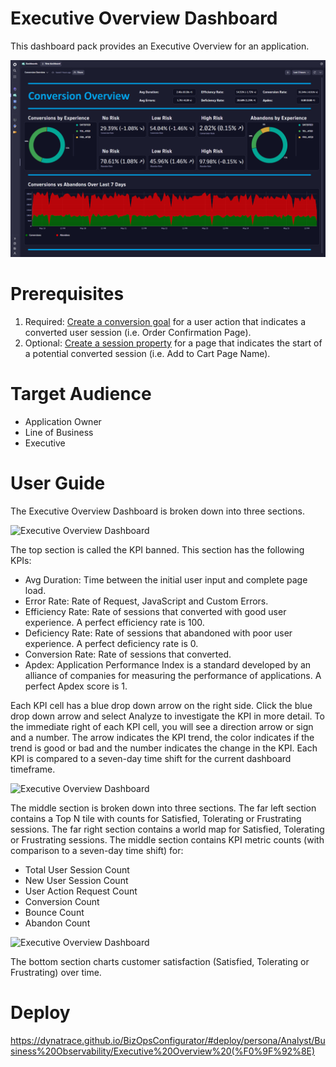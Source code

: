 # Executive Overview Dashboard
This dashboard pack provides an Executive Overview for an application.

![Conversion Overview Dashboard](ConversionOverview.png)

# Prerequisites

1. Required: [Create a conversion goal](https://www.dynatrace.com/support/help/platform-modules/digital-experience/web-applications/analyze-and-use/define-conversion-goals) for a user action that indicates a converted user session (i.e. Order Confirmation Page).
2. Optional: [Create a session property](https://www.dynatrace.com/support/help/platform-modules/digital-experience/web-applications/additional-configuration/define-user-action-and-session-properties) for a page that indicates the start of a potential converted session (i.e. Add to Cart Page Name).

# Target Audience

- Application Owner
- Line of Business
- Executive

# User Guide

The Executive Overview Dashboard is broken down into three sections.

![Executive Overview Dashboard](EO2-1.png)

The top section is called the KPI banned. This section has the following KPIs:
- Avg Duration: Time between the initial user input and complete page load.
- Error Rate: Rate of Request, JavaScript and Custom Errors.
- Efficiency Rate: Rate of sessions that converted with good user experience. A perfect efficiency rate is 100.
- Deficiency Rate: Rate of sessions that abandoned with poor user experience. A perfect deficiency rate is 0.
- Conversion Rate: Rate of sessions that converted.
- Apdex: Application Performance Index is a standard developed by an alliance of companies for measuring the performance of applications. A perfect Apdex score is 1.

Each KPI cell has a blue drop down arrow on the right side. Click the blue drop down arrow and select Analyze to investigate the KPI in more detail. To the immediate right of each KPI cell, you will see a direction arrow or sign and a number. The arrow indicates the KPI trend, the color indicates if the trend is good or bad and the number indicates the change in the KPI. Each KPI is compared to a seven-day time shift for the current dashboard timeframe.

![Executive Overview Dashboard](EO2-2.png)

The middle section is broken down into three sections. The far left section contains a Top N tile with counts for Satisfied, Tolerating or Frustrating sessions. The far right section contains a world map for Satisfied, Tolerating or Frustrating sessions. The middle section contains KPI metric counts (with comparison to a seven-day time shift) for: 
- Total User Session Count
- New User Session Count
- User Action Request Count
- Conversion Count
- Bounce Count
- Abandon Count
 
![Executive Overview Dashboard](AO2-3.png)

The bottom section charts customer satisfaction (Satisfied, Tolerating or Frustrating) over time. 

# Deploy

https://dynatrace.github.io/BizOpsConfigurator/#deploy/persona/Analyst/Business%20Observability/Executive%20Overview%20(%F0%9F%92%8E)
